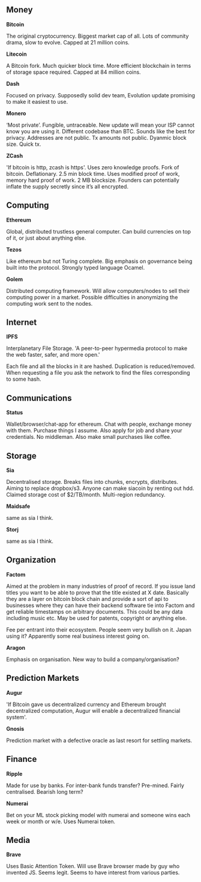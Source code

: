 ## Money
**Bitcoin**

The original cryptocurrency. Biggest market cap of all. Lots of community drama, slow to evolve. Capped at 21 million coins.

**Litecoin**

A Bitcoin fork. Much quicker block time. More efficient blockchain in terms of storage space required. Capped at 84 million coins.

**Dash**

Focused on privacy. Supposedly solid dev team, Evolution update promising to make it easiest to use.

**Monero**

‘Most private’. Fungible, untraceable. New update will mean your ISP cannot know you are using it. Different codebase than BTC. Sounds like the best for privacy. Addresses are not public. Tx amounts not public. Dyanmic block size. Quick tx.

**ZCash**

'If bitcoin is http, zcash is https'. Uses zero knowledge proofs. Fork of bitcoin. Deflationary. 2.5 min block time. Uses modified proof of work, memory hard proof of work. 2 MB blocksize. Founders can potentially inflate the supply secretly since it’s all encrypted.

## Computing
**Ethereum**

Global, distributed trustless general computer. Can build currencies on top of it, or just about anything else.

**Tezos**

Like ethereum but not Turing complete. Big emphasis on governance being built into the protocol. Strongly typed language Ocamel.

**Golem**

Distributed computing framework. Will allow computers/nodes to sell their computing power in a market. Possible difficulties in anonymizing the computing work sent to the nodes.

## Internet
**IPFS**

Interplanetary File Storage. 'A peer-to-peer hypermedia protocol to make the web faster, safer, and more open.'

Each file and all the blocks in it are hashed. Duplication is reduced/removed. When requesting a file you ask the network to find the files corresponding to some hash.

## Communications
**Status**

Wallet/browser/chat-app for ethereum. Chat with people, exchange money with them. Purchase things I assume. Also apply for job and share your credentials. No middleman. Also make small purchases like coffee.

## Storage
**Sia**

Decentralised storage. Breaks files into chunks, encrypts, distributes. Aiming to replace dropbox/s3. Anyone can make siacoin by renting out hdd. Claimed storage cost of $2/TB/month. Multi-region redundancy.

**Maidsafe**

same as sia I think.

**Storj**

same as sia I think.

## Organization
**Factom**

Aimed at the problem in many industries of proof of record. If you issue land titles you want to be able to prove that the title existed at X date. Basically they are a layer on bitcoin block chain and provide a sort of api to businesses where they can have their backend software tie into Factom and get reliable timestamps on arbitrary documents. This could be any data including music etc. May be used for patents, copyright or anything else.

Fee per entrant into their ecosystem. People seem very bullish on it. Japan using it? Apparently some real business interest going on.

**Aragon**

Emphasis on organisation. New way to build a company/organisation?

## Prediction Markets

**Augur**

'If Bitcoin gave us decentralized currency and Ethereum brought decentralized computation, Augur will enable a decentralized financial system'.

**Gnosis**

Prediction market with a defective oracle as last resort for settling markets.

## Finance
**Ripple**

Made for use by banks. For inter-bank funds transfer? Pre-mined. Fairly centralised. Bearish long term?

**Numerai**

Bet on your ML stock picking model with numerai and someone wins each week or month or w/e. Uses Numerai token.

## Media
**Brave**

Uses Basic Attention Token. Will use Brave browser made by guy who invented JS. Seems legit. Seems to have interest from various parties.
